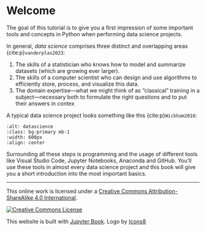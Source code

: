 # Welcome

The goal of this tutorial is to give you a first impression of some important tools and concepts in Python when performing data science projects. 

In general, *data science* comprises three distinct and overlapping areas {cite:p}`vanderplas2023`: 

1. The skills of a statistician who knows how to model and summarize datasets (which are growing ever larger).
2. The skills of a computer scientist who can design and use algorithms to efficiently store, process, and visualize this data. 
3. The domain expertise—what we might think of as “classical” training in a subject—necessary both to formulate the right questions and to put their answers in contex

A typical data science project looks something like this {cite:p}`Wickham2016`: 

```{image} ../_static/img/data-science.png
:alt: datascience
:class: bg-primary mb-1
:width: 600px
:align: center
```

Surrounding all these steps is programming and the usage of different tools like Visual Studio Code, Jupyter Notebooks, Anaconda and GitHub. You’ll use these tools in almost every data science project and this book will give you a short introduction into the most important basics. 



---

This online work is licensed under a <a rel="license" href="https://creativecommons.org/licenses/by-sa/4.0/">Creative Commons Attribution-ShareAlike 4.0 International</a>.

<a rel="license" href="https://creativecommons.org/licenses/by-sa/4.0/"><img src="https://licensebuttons.net/l/by-sa/4.0/88x31.png" alt="Creative Commons License" style="border-width:0"/></a><br />


This website is built with [Jupyter Book](https://jupyterbook.org/intro.html). <a target="_blank" href="https://icons8.de/icon/aL7NtSh6zELd/streudiagramm"> </a> Logo by <a target="_blank" href="https://icons8.de">Icons8</a>
